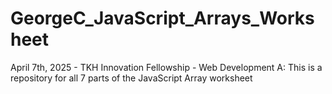 # GeorgeC_JavaScript_Arrays_Worksheet
April 7th, 2025 - TKH Innovation Fellowship - Web Development A: This is a repository for all 7 parts of the JavaScript Array worksheet
